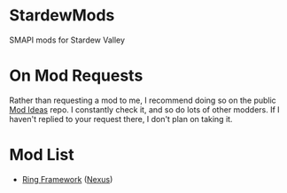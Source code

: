 # StardewMods
SMAPI mods for Stardew Valley

# On Mod Requests
Rather than requesting a mod to me, I recommend doing so on the public [Mod Ideas](https://github.com/StardewModders/mod-ideas) repo. I constantly check it, and so do lots of other modders. If I haven't replied to your request there, I don't plan on taking it.

# Mod List
- [Ring Framework]() ([Nexus](https://www.nexusmods.com/stardewvalley/mods/23047))
